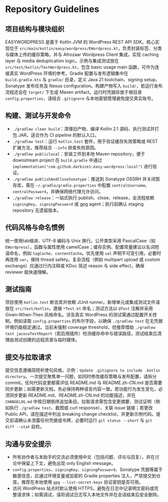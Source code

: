 # Repository Guidelines

## 项目结构与模块组织
EASYWORDPRESS 是基于 Kotlin JVM 的 WordPress REST API SDK。核心实现位于 `src/main/kotlin/easy/wordpress/EWordpress.kt`，负责封装标签、分类与媒体上传的缓存策略，并与 Afrozaar Wordpress Client 集成，实现 caching layer 与 media deduplication logic。示例与集成测试放在 `src/test/kotlin/TestWordpress.kt`，包含 basic usage main 函数，可作为连接真实 WordPress 环境的参考。Gradle 配置与发布逻辑集中在 `build.gradle.kts` 与 `gradle/` 目录，定义 Java 21 toolchain、signing setup、Sonatype 发布任务及 Nexus configuration。构建产物写入 `build/`，若运行发布流程还会在 `target/` 下生成 Maven artifact。运行时凭据存放于根目录 `config.properties`，请结合 `.gitignore` 与本地密钥管理避免提交真实账号。

## 构建、测试与开发命令
- `./gradlew clean build`：清理旧产物、编译 Kotlin 2.1 源码、执行测试并打包 JAR，适合作为 CI pipeline 的默认入口。
- `./gradlew test`：运行 `kotlin.test` 套件，用于验证缓存失效策略或 REST 扩展方法，推荐结合 `--info` 排查失败原因。
- `./gradlew publiclocal`：安装工件到本地 Maven repository，便于 downstream project 在 `build.gradle` 中通过 `implementation("com.github.darkice1:easy-wordpress:local")` 进行验证。
- `./gradlew publishAndCloseSonatype`：推送到 Sonatype OSSRH 并关闭暂存库，需在 `~/.gradle/gradle.properties` 中配置 `centralUsername`、`centralPassword`，并确保网络代理允许访问。
- `./gradlew release`：一站式执行 publish、close、release，全流程依赖 `signingKey`、`signingPassword` 或 gpg agent；执行前确认 staging repository 无遗留版本。

## 代码风格与命名惯例
统一使用tab缩进、UTF-8 编码与 Unix 换行。公开类型采用 PascalCase（如 `EWordpress`），函数与属性使用 camelCase；缓存实例、配置常量建议以名词短语命名，例如 `tagCache`、`contentCache`。优先使用 `val` 声明不可变引用，必要时再改用 `var`，保持 thread safety。复杂流程（例如 multipart upload 或 custom exchange）应通过行内注释或 KDoc 简述 reason 与 side effect，确保 reviewer 能快速理解。

## 测试指南
项目使用 `kotlin.test` 断言库并依赖 JUnit runner。新增单元或集成测试文件请放在 `src/test/kotlin`，遵循 `*Test.kt` 命名；测试方法以 `@Test` 注解并采用 Given-When-Then 风格命名。涉及真实 WordPress 的测试需通过配置开关控制，例如读取 `config.properties` 的布尔字段，以确保 `./gradlew test` 在无凭据环境仍能稳定通过。当前未强制 coverage threshold，但推荐借助 `./gradlew test jacocoTestReport`（若启用插件）检测缓存命中与错误路径，测试结束后清理由测试创建的远程资源与临时媒体。

## 提交与拉取请求
提交信息遵循简短祈使句风格，示例：`Update .gitignore to include .kotlin directory`。一次提交聚焦单一问题，如同时修改缓存策略与发布配置，请拆分 commit。任何代码变更都需评估 README.md 与 README.zh-CN.md 是否需要同步更新；如需更新文档，务必保持两种语言内容一致。若功能行为发生变化，必须同步更新 README.md、README.zh-CN.md 的功能描述，并在 `CHANGELOG.md` 中按日期倒序追加条目。拉取请求需包含变更摘要、测试证明（例如执行 `./gradlew test`、截图或 curl response）、关联 issue 链接；若更改 Public API，请在描述中列出 breaking change checklist，并更新示例代码。提交前请确认未泄露任何凭据或令牌，必要时运行 `git status --short` 与 `git diff --stat` 自检。

## 沟通与安全提示
- 所有协作者与本助手的交流必须使用中文（包括问题、评论与回复），并在讨论中保留上下文，避免出现 only English message。
- `config.properties`、`signingKey`、`signingPassword`、Sonatype 凭据等属于敏感信息，应通过环境变量或加密的 Gradle properties 注入，严禁提交到仓库。推荐在本地使用 `gpg --list-secret-keys` 验证密钥是否可用。
- 访问 WordPress 站点时默认使用 HTTPS，避免在日志中记录明文密码或完整请求体；如需调试，请将调试日志写入本地文件并在会话结束后安全删除。
